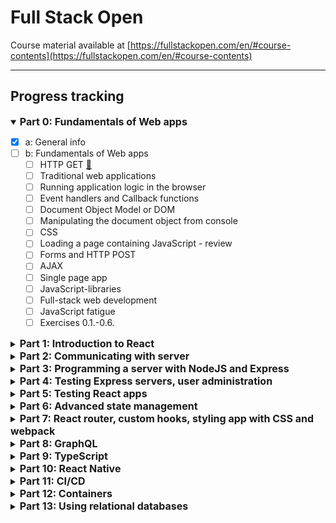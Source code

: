# Full Stack Open
Course material available at [https://fullstackopen.com/en/#course-contents](https://fullstackopen.com/en/#course-contents)
___
## Progress tracking

<details open> 
<summary><span style="font-weight: bold; font-size: 16px;">Part 0: Fundamentals of Web apps</span></summary> 

- [x] a: General info
- [ ] b: Fundamentals of Web apps
    - [ ] HTTP GET <a href="https://fullstackopen.com/en/part0/fundamentals_of_web_apps#http-get" target="_blank">🔗</a>
    - [ ] Traditional web applications
    - [ ] Running application logic in the browser
    - [ ] Event handlers and Callback functions
    - [ ] Document Object Model or DOM
    - [ ] Manipulating the document object from console
    - [ ] CSS
    - [ ] Loading a page containing JavaScript - review
    - [ ] Forms and HTTP POST
    - [ ] AJAX
    - [ ] Single page app
    - [ ] JavaScript-libraries
    - [ ] Full-stack web development
    - [ ] JavaScript fatigue
    - [ ] Exercises 0.1.-0.6.
</details>

<details> 
<summary><span style="font-weight: bold; font-size: 16px;">Part 1: Introduction to React</span></summary> 

- [ ] a: Introduction to React
  - [ ] create-react-app
  - [ ] Component
  - [ ] JSX
  - [ ] Multiple components
  - [ ] props: passing data to components
  - [ ] Possible error message
  - [ ] Some notes
  - [ ] Do not render objects
  - [ ] Exercises 1.1.-1.2.
- [ ] b: JavaScript
  - [ ] Variables
  - [ ] Arrays
  - [ ] Objects
  - [ ] Functions
  - [ ] Exercises 1.3.-1.5.
  - [ ] Object methods and "this"
  - [ ] Classes
  - [ ] JavaScript materials
- [ ] c: Component state, event handlers
  - [ ] Component helper functions
  - [ ] Destructuring
  - [ ] Page re-rendering
  - [ ] Stateful component
  - [ ] Event handling
  - [ ] An event handler is a function
  - [ ] Passing state - to child components
  - [ ] Changes in state cause re-rendering
  - [ ] Refactoring the components
- [ ] d: A more complex state, debugging React apps
  - [ ] Complex state
  - [ ] Handling arrays
  - [ ] Update of the state is asynchronous
  - [ ] Conditional rendering
  - [ ] Old React
  - [ ] Debugging React applications
  - [ ] Rules of Hooks
  - [ ] Event Handling Revisited
  - [ ] A function that returns a function
  - [ ] Passing Event Handlers to Child Components
  - [ ] Do Not Define Components Within Components
  - [ ] Useful Reading
  - [ ] Web programmers oath
  - [ ] Utilization of Large language models
  - [ ] Exercises 1.6.-1.14.
</details>

<details> 
<summary><span style="font-weight: bold; font-size: 16px;">Part 2: Communicating with server</span></summary> 

- [ ] a: Rendering a collection, modules
  - [ ] console.log
  - [ ] Protip: Visual Studio Code snippets
  - [ ] JavaScript Arrays
  - [ ] Event Handlers Revisited
  - [ ] Rendering Collections
  - [ ] Key-attribute
  - [ ] Map 
  - [ ] Anti-pattern: Array Indexes as Keys
  - [ ] Refactoring Modules
  - [ ] When the Application Breaks
  - [ ] Web developer's oath
  - [ ] Exercises 2.1.-2.5.
- [ ] b: Forms
  - [ ] Saving the notes in the component state
  - [ ] Controlled component
  - [ ] Filtering Displayed Elements
  - [ ] Exercises 2.6.-2.10.
- [ ] c: Getting data from server
  - [ ] The browser as a runtime environment
  - [ ] npm
  - [ ] Axios and promises
  - [ ] Effect-hooks
  - [ ] The development runtime environment
  - [ ] Exercise 2.11.
- [ ] d: Altering data in server
  - [ ] REST
  - [ ] Sending Data to the Server
  - [ ] Changing the Importance of Notes
  - [ ] Extracting Communication with the Backend into a Separate Module
  - [ ] Cleaner Syntax for Defining Object Literals
  - [ ] Promises and Errors
  - [ ] Full stack developer's oath
  - [ ] Exercises 2.12.-2.15.
- [ ] e: Adding styles to React app
  - [ ] Improved error message
  - [ ] Inline styles
  - [ ] Exercises 2.16.-2.17.
  - [ ] Couple of important remarks
  - [ ] Exercises 2.18.-2.20.
</details>

<details> 
<summary><span style="font-weight: bold; font-size: 16px;">Part 3: Programming a server with NodeJS and Express</span></summary> 

- [ ] a: Node.js and Express
  - [ ] Simple web server
  - [ ] Express
  - [ ] Web and Express
  - [ ] nodemon
  - [ ] REST
  - [ ] Fetching a single resource
  - [ ] Deleting resources
  - [ ] Postman
  - [ ] The Visual Studio Code REST client
  - [ ] The WebStorm HTTP Client
  - [ ] Receiving data
  - [ ] Exercises 3.1.-3.6.
  - [ ] About HTTP request types
  - [ ] Middleware
  - [ ] Exercises 3.7.-3.8.
- [ ] b: Deploying app to internet
  - [ ] Same origin policy and CORS
  - [ ] Application to the Internet
  - [ ] Frontend production build
  - [ ] Serving static files from the backend
  - [ ] The whole app to the internet
  - [ ] Streamlining deploying of the frontend
  - [ ] Proxy
  - [ ] Exercises 3.9.-3.11
- [ ] c: Saving data to MongoDB
  - [ ] Debugging Node applications
  - [ ] MongoDB
  - [ ] Schema
  - [ ] Creating and saving objects
  - [ ] Fetching objects from the database
  - [ ] Exercise 3.12.
  - [ ] Connecting the backend to a database
  - [ ] Moving db configuration to its own module
  - [ ] Important note to Fly.io users
  - [ ] Using database in route handlers
  - [ ] Verifying frontend and backend integration
  - [ ] Exercises 3.13.-3.14.
  - [ ] Error handling
  - [ ] Moving error handling into middleware
  - [ ] The order of middleware loading
  - [ ] Other operations
  - [ ] A true full stack developer's oath
  - [ ] Exercises 3.15.-3.18.
- [ ] d: Validation and ESLint
  - [ ] Deploying the database backend to production
  - [ ] Exercises 3.19.-3.21.
  - [ ] Lint
  - [ ] Exercise 3.22.
</details>

<details> 
<summary><span style="font-weight: bold; font-size: 16px;">Part 4: Testing Express servers, user administration</span></summary> 

- [ ] a: Structure of backend application, introduction to testing
  - [ ] Project structure
  - [ ] Note on exports
  - [ ] Exercises 4.1.-4.2.
  - [ ] Testing Node applications
  - [ ] Exercises 4.3.-4.7.
- [ ] b: Testing the backend
  - [ ] Test environment
  - [ ] supertest
  - [ ] Initializing the database before tests
  - [ ] Running tests one by one
  - [ ] async/await
  - [ ] async/await in the backend
  - [ ] More tests and refactoring the backend
  - [ ] Error handling and async/await
  - [ ] Eliminating the try-catch
  - [ ] Optimizing the beforeEach function
  - [ ] A true full stack developer's oath
  - [ ] Exercises 4.8.-4.12.
  - [ ] Refactoring tests
  - [ ] Exercises 4.13.-4.14.
- [ ] c: User administration
  - [ ] References across collections
  - [ ] Mongoose schema for users
  - [ ] Creating users
  - [ ] Creating a new note
  - [ ] Populate
- [ ] d: Token authentication
  - [ ] Problems of Token-based authentication
  - [ ] End notes
  - [ ] Exercises 4.15.-4.23.
- [ ] e: Legacy: Testing with Jest
  - [ ] Testing Node applications
  - [ ] Exercises 4.3.-4.7.
  - [ ] Test environment
  - [ ] supertest
  - [ ] Initializing the database before tests
  - [ ] Running tests one by one
  - [ ] async/await
  - [ ] async/await in the backend
  - [ ] More tests and refactoring the backend
  - [ ] Error handling and async/await
  - [ ] Eliminating the try-catch
  - [ ] Optimizing the beforeEach function
  - [ ] A true full stack developer's oath
  - [ ] Exercises 4.8.-4.12.
  - [ ] Refactoring tests
  - [ ] Exercises 4.13.-4.14.
</details>

<details> 
<summary><span style="font-weight: bold; font-size: 16px;">Part 5: Testing React apps</span></summary> 

- [ ] a: Login in frontend
  - [ ] Handling login
  - [ ] Creating new notes
  - [ ] Saving the token to the browser's local storage
  - [ ] Exercises 5.1.-5.4.
  - [ ] A note on using local storage
- [ ] b: props.children and proptypes
  - [ ] Displaying the login form only when appropriate
  - [ ] The components children, aka. props.children
  - [ ] State of the forms
  - [ ] References to components with ref
  - [ ] One point about components
  - [ ] The updated full stack developer's oath
  - [ ] Exercises 5.5.-5.11.
  - [ ] PropTypes
  - [ ] ESlint
  - [ ] Exercise 5.12.
- [ ] c: Testing React apps
  - [ ] Rendering the component for tests
  - [ ] Test file location
  - [ ] Searching for content in a component
  - [ ] Debugging tests
  - [ ] Clicking buttons in tests
  - [ ] Tests for the Togglable component
  - [ ] Testing the forms
  - [ ] About finding the elements
  - [ ] Test coverage
  - [ ] Exercises 5.13.-5.16.
  - [ ] Frontend integration tests
  - [ ] Snapshot testing
- [ ] d: End to end testing: Playwright
  - [ ] Playwright
  - [ ] Initializing tests
  - [ ] Testing our own code
  - [ ] Writing on the form
  - [ ] Testing note creation
  - [ ] Controlling the state of the database
  - [ ] Test for failed login
  - [ ] Running tests one by one
  - [ ] Helper functions for tests
  - [ ] Note importance change revisited
  - [ ] Test development and debugging
  - [ ] Exercises 5.17.-5.23.
- [ ] e: End to end testing: Cypress
  - [ ] Cypress
  - [ ] Writing to a form
  - [ ] Testing new note form
  - [ ] Controlling the state of the database
  - [ ] Failed login test
  - [ ] Bypassing the UI
  - [ ] Changing the importance of a note
  - [ ] Running and debugging the tests
  - [ ] Exercises 5.17.-5.23.
</details>

<details> 
<summary><span style="font-weight: bold; font-size: 16px;">Part 6: Advanced state management</span></summary> 

- [ ] a: Flux-architecture and Redux
  - [ ] Flux-architecture
  - [ ] Redux
  - [ ] A note about the use of createStore
  - [ ] Redux-notes
  - [ ] Pure functions, immutable
  - [ ] Array spread syntax
  - [ ] Exercises 6.1.-6.2.
  - [ ] Uncontrolled form
  - [ ] Action creators
  - [ ] Forwarding Redux Store to various components
  - [ ] More components
  - [ ] Exercises 6.3.-6.8.
- [ ] b: Many reducers
  - [ ] Store with complex state
  - [ ] Combined reducers
  - [ ] Finishing the filters
  - [ ] Exercise 6.9
  - [ ] Redux Toolkit
  - [ ] Redux Toolkit and console.log
  - [ ] Redux DevTools
  - [ ] Exercises 6.10.-6.13.
- [ ] c: Communicating with server in a Redux application
  - [ ] Getting data from the backend
  - [ ] Sending data to the backend
  - [ ] Exercises 6.14.-6.15.
  - [ ] Asynchronous actions and Redux Thunk
  - [ ] Exercises 6.16.-6.19.
- [ ] d: React Query, useReducer and the context
  - [ ] Managing data on the server with the React Query library
  - [ ] Synchronizing data to the server using React Query
  - [ ] Optimizing the performance
  - [ ] Exercises 6.20.-6.22.
  - [ ] useReducer
  - [ ] Using context for passing the state to components
  - [ ] Defining the counter context in a separate file
  - [ ] Exercises 6.23.-6.24.
  - [ ] Which state management solution to choose?
</details>

<details> 
<summary><span style="font-weight: bold; font-size: 16px;">Part 7: React router, custom hooks, styling app with CSS and webpack</span></summary> 

- [ ] a: React Router
  - [ ] Application navigation structure
  - [ ] React Router
  - [ ] Parameterized route
  - [ ] useNavigate
  - [ ] Redirect
  - [ ] Parameterized route revisited
  - [ ] Exercises 7.1.-7.3.
- [ ] b Custom hooks
  - [ ] Hooks
  - [ ] Custom hooks
  - [ ] Spread attributes
  - [ ] More about hooks
  - [ ] Exercises 7.4.-7.8.
- [ ] c: More about styles
  - [ ] Ready-made UI libraries
  - [ ] React Bootstrap
  - [ ] Material UI
  - [ ] Closing thoughts
  - [ ] Other UI frameworks
  - [ ] Styled components
  - [ ] Exercises
- [ ] d: Webpack
  - [ ] Bundling
  - [ ] Configuration file
  - [ ] Bundling React
  - [ ] Loaders
  - [ ] Transpilers
  - [ ] CSS
  - [ ] Webpack-dev-server
  - [ ] Source maps
  - [ ] Minifying the code
  - [ ] Development and production configuration
  - [ ] Polyfill
- [ ] e: Class components, Miscellaneous
  - [ ] Class Components
  - [ ] Organization of code in React application
  - [ ] Frontend and backend in the same repository
  - [ ] Changes on the server
  - [ ] Virtual DOM
  - [ ] On the role of React in applications
  - [ ] React/node-application security
  - [ ] Current trends
  - [ ] Useful libraries and interesting links
- [ ] f: Exercises: extending the bloglist
  - [ ] Exercises 7.9.-7.21.
  - [ ] State Management: Redux
  - [ ] State Management: React Query and Context
  - [ ] Views
</details>

<details> 
<summary><span style="font-weight: bold; font-size: 16px;">Part 8: GraphQL</span></summary> 

- [ ] a: GraphQL-server
  - [ ] Schemas and queries
  - [ ] Apollo Server
  - [ ] Apollo Studio Explorer
  - [ ] Parameters of a resolver
  - [ ] The default resolver
  - [ ] Object within an object
  - [ ] Mutations
  - [ ] Error handling
  - [ ] Enum
  - [ ] Changing a phone number
  - [ ] More on queries
  - [ ] Exercises 8.1.-8.7
- [ ] b: React and GraphQL
  - [ ] Apollo client
  - [ ] Making queries
  - [ ] Named queries and variables
  - [ ] Cache
  - [ ] Doing mutations
  - [ ] Updating the cache
  - [ ] Handling mutation errors
  - [ ] Updating a phone number
  - [ ] Apollo Client and the applications state
  - [ ] Exercises 8.8.-8.12
- [ ] c: Database and user administration
  - [ ] Mongoose and Apollo
  - [ ] Validation
  - [ ] User and log in
  - [ ] Friends list
  - [ ] Exercises 8.13.-8.16
- [ ] d: Login and updating the cache
  - [ ] User login
  - [ ] Adding a token to a header
  - [ ] Updating cache, revisited
  - [ ] Exercises 8.17.-8.22
- [ ] e: Fragments and subscriptions
  - [ ] Fragments
  - [ ] Subscriptions
  - [ ] Refactoring the backend
  - [ ] Subscriptions on the server
  - [ ] Subscriptions on the client
  - [ ] n+1 problem
  - [ ] Epilogue
  - [ ] Exercises 8.23.-8.26
  - [ ] Submitting exercises and getting the credits
</details>

<details> 
<summary><span style="font-weight: bold; font-size: 16px;">Part 9: TypeScript</span></summary> 

- [ ] a: Background and introduction
  - [ ] Main principle
  - [ ] TypeScript key language features
  - [ ] Why should one use TypeScript?
  - [ ] What does TypeScript not fix?
- [ ] b: First steps with TypeScript
  - [ ] Setting things up
  - [ ] Creating your first own types
  - [ ] Type narrowing
  - [ ] Accessing command line arguments
  - [ ] @types/{npm_package}
  - [ ] Improving the project
  - [ ] The alternative array syntax
  - [ ] Exercises 9.1-9.3
  - [ ] More about tsconfig
  - [ ] Adding Express to the mix
  - [ ] Exercises 9.4-9.5
  - [ ] The horrors of any
  - [ ] Type assertion
  - [ ] Exercises 9.6-9.7
- [ ] c: Typing an Express app
  - [ ] Setting up the project
  - [ ] Let there be code
  - [ ] Exercises 9.8-9.9
  - [ ] Implementing the functionality
  - [ ] Node and JSON modules
  - [ ] Utility Types
  - [ ] Typing the request and response
  - [ ] Exercises 9.10-9.11
  - [ ] Preventing an accidental undefined result
  - [ ] Adding a new diary
  - [ ] Validating requests
  - [ ] Type guards
  - [ ] Enum
  - [ ] Exercises 9.12-9.13
  - [ ] Using schema validation libraries
  - [ ] Parsing request body in middleware
  - [ ] Exercises 9.14
- [ ] d: React with types
  - [ ] Vite with TypeScript
  - [ ] React components with TypeScript
  - [ ] Exercise 9.15
  - [ ] Deeper type usage
  - [ ] More type narrowing
  - [ ] Exercise 9.16
  - [ ] React app with state
  - [ ] Communicating with the server
  - [ ] A note about defining object types
  - [ ] Exercises 9.17-9.20
- [ ] e: Grande finale: Patientor
  - [ ] Working with an existing codebase
  - [ ] Patientor frontend
  - [ ] Exercises 9.21-9.22
  - [ ] Full entries
  - [ ] Omit with unions
  - [ ] Exercises 9.23-9.30
  - [ ] Submitting exercises and getting the credits
</details>

<details> 
<summary><span style="font-weight: bold; font-size: 16px;">Part 10: React Native</span></summary> 

- [ ] a: Introduction to React Native
  - [ ] About this part
  - [ ] Submitting exercises and earning credits
  - [ ] Initializing the application
  - [ ] Setting up the development environment
  - [ ] Exercise 10.1
  - [ ] ESLint
  - [ ] Exercise 10.2
  - [ ] Debugging
- [ ] b: React Native basics
  - [ ] Core components
  - [ ] Manually reloading the application
  - [ ] Exercise 10.3
  - [ ] Style
  - [ ] Consistent user interface with theming
  - [ ] Using flexbox for layout
  - [ ] Exercises 10.4-10.5
  - [ ] Routing
  - [ ] Exercises 10.6-10.7
  - [ ] Form state management
  - [ ] Exercise 10.8
  - [ ] Form validation
  - [ ] Exercise 10.9
  - [ ] Platform-specific code
  - [ ] Exercise 10.10
- [ ] c: Communicating with server
  - [ ] HTTP requests
  - [ ] GraphQL and Apollo client
  - [ ] Organizing GraphQL related code
  - [ ] Evolving the structure
  - [ ] Exercise 10.11
  - [ ] Environment variables
  - [ ] Exercise 10.12
  - [ ] Storing data in the user's device
  - [ ] Exercises 10.13. - 10.14
  - [ ] Enhancing Apollo Client's requests
  - [ ] Using React Context for dependency injection
  - [ ] Exercises 10.15. - 10.16
- [ ] d: Testing and extending our application
  - [ ] Testing React Native applications
  - [ ] Organizing tests
  - [ ] Testing components
  - [ ] Handling dependencies in tests
  - [ ] Exercises 10.17. - 10.18
  - [ ] Extending our application
  - [ ] Exercises 10.19. - 10.26
  - [ ] Cursor-based pagination
  - [ ] Infinite scrolling
  - [ ] Exercise 10.27
  - [ ] Additional resources
  - [ ] Closing words
</details>

<details> 
<summary><span style="font-weight: bold; font-size: 16px;">Part 11: CI/CD</span></summary> 

- [ ] a: Introduction to CI/CD
  - [ ] Getting software to production
  - [ ] Some useful terms
  - [ ] What is CI?
  - [ ] Packaging and Deployment as a part of CI
  - [ ] Why is it important?
  - [ ] Important principles
  - [ ] Types of CI setup
  - [ ] Exercise 11.1
- [ ] b: Getting started with GitHub Actions
  - [ ] Basic needs
  - [ ] Exercise 11.2.
  - [ ] Getting started with workflows
  - [ ] Exercises 11.3-11.4.
  - [ ] Setting up lint, test and build steps
  - [ ] Exercises 11.5.-11.9.
- [ ] c: Deployment
  - [ ] Anything that can go wrong...
  - [ ] What does a good deployment system do?
  - [ ] Has the app been deployed?
  - [ ] Exercises 11.10-11.12. (Fly.io)
  - [ ] Exercises 11.10-11.12. (Render)
- [ ] d: Keeping green
  - [ ] Working with Pull Requests
  - [ ] Exercises 11.13-11.14.
  - [ ] Versioning
  - [ ] Exercises 11.15-11.16.
  - [ ] A note about using third-party actions
  - [ ] Keep the main branch protected
  - [ ] Exercise 11.17
- [ ] e: Expanding Further
  - [ ] Visibility and Understanding
  - [ ] Notifications
  - [ ] Exercise 11.18
  - [ ] Metrics
  - [ ] Periodic tasks
  - [ ] Exercises 11.19-11.21
  - [ ] Submitting exercises and getting the credits
</details>

<details> 
<summary><span style="font-weight: bold; font-size: 16px;">Part 12: Containers</span></summary> 

- [ ] a: Introduction to Containers
  - [ ] About this part
  - [ ] Exercise 12.1
  - [ ] Warning
  - [ ] Submitting exercises and earning credits
  - [ ] Tools of the trade
  - [ ] Installing everything required for this part
  - [ ] Containers and images
  - [ ] Exercise 12.2
  - [ ] Ubuntu image
  - [ ] Exercise 12.3 - 12.4
  - [ ] Other Docker commands
- [ ] b: Building and configuring environments
  - [ ] Dockerfile
  - [ ] More meaningful image
  - [ ] Exercise 12.5.
  - [ ] Using Docker compose
  - [ ] Exercise 12.6.
  - [ ] Utilizing containers in development
  - [ ] Bind mount and initializing the database
  - [ ] Still problems?
  - [ ] Persisting data with volumes
  - [ ] Exercise 12.7.
  - [ ] Debugging issues in containers
  - [ ] Exercise 12.8.
  - [ ] Redis
  - [ ] Exercises 12.9. - 12.11.
  - [ ] Persisting data with Redis
  - [ ] Exercise 12.12.
- [ ] c: Basics of Orchestration
  - [ ] React in container
  - [ ] Using multiple stages
  - [ ] Exercises 12.13 - 12.14.
  - [ ] Development in containers
  - [ ] Exercise 12.15
  - [ ] Communication between containers in a Docker network
  - [ ] Exercise 12.16
  - [ ] Communications between containers in a more ambitious environment
  - [ ] Exercises 12.17. - 12.19.
  - [ ] Tools for Production
  - [ ] Exercises 12.20.-12.22.
  - [ ] Submitting exercises and getting the credits
</details>

<details> 
<summary><span style="font-weight: bold; font-size: 16px;">Part 13: Using relational databases</span></summary> 

- [ ] a: Using relational databases with Sequelize
  - [ ] Advantages and disadvantages of document databases
  - [ ] Application database
  - [ ] Node application using a relational database
  - [ ] Model
  - [ ] Exercises 13.1.-13.3.
  - [ ] Creating database tables automatically
  - [ ] Other operations
  - [ ] Printing the objects returned by Sequelize to the console
  - [ ] Exercise 13.4.
- [ ] b: Join tables and queries
  - [ ] Application structuring
  - [ ] Exercises 13.5.-13.7.
  - [ ] User management
  - [ ] Connection between the tables
  - [ ] Proper insertion of notes
  - [ ] Fine-tuning
  - [ ] Attention to the definition of the models
  - [ ] Exercises 13.8.-13.12.
  - [ ] More queries
  - [ ] Exercises 13.13.-13.16
- [ ] c: Migrations, many-to-many relationships
  - [ ] Migrations
  - [ ] Admin user and user disabling
  - [ ] Exercises 13.17-13.18.
  - [ ] Many-to-many relationships
  - [ ] Note on the properties of Sequelize model objects
  - [ ] Revisiting many-to-many relationships
  - [ ] Exercises 13.19.-13.23.
  - [ ] Concluding remarks
  - [ ] Exercise 13.24.
  - [ ] Submitting exercises and getting the credits
</details>

